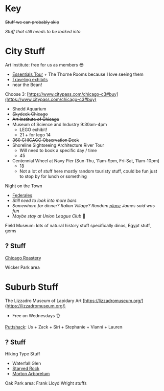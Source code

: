 # Key

~~Stuff we can probably skip~~

_Stuff that still needs to be looked into_

# City Stuff

Art Institute: free for us as members 😎

- [Essentials Tour](https://www.artic.edu/visit-us-virtually/watch-and-listen/videos/art-institute-essentials-tour) + The Thorne Rooms because I love seeing them
- [Traveling exhibits](https://www.artic.edu/exhibitions)
- near the Bean!

Choose 3: [https://www.citypass.com/chicago-c3#buy](https://www.citypass.com/chicago-c3#buy)

- Shedd Aquarium
- ~~Skydeck Chicago~~
- ~~Art Institute of Chicago~~
- Museum of Science and Industry 9:30am-4pm
    - LEGO exhibit!
    - 21 + for lego 14
- ~~360 CHICAGO Observation Deck~~
- Shoreline Sightseeing Architecture River Tour
    - Will need to book a specific day / time
    - 45
- Centennial Wheel at Navy Pier (Sun-Thu, 11am-9pm, Fri-Sat, 11am-10pm)
    - 18
    - Not a lot of stuff here mostly random touristy stuff, could be fun just to stop by for lunch or something

  

  

Night on the Town

- [Federales](https://www.federaleschicago.com/)
- _Still need to look into more bars_
- _Somewhere for dinner? Italian Village? Random_ [_place_](https://www.eataly.com/us_en/stores/chicago/) _James said was fun_
- _Maybe stay at Union League Club_ 👀

Field Museum: lots of natural history stuff specifically dinos, Egypt stuff, gems

## ? Stuff

[Chicago Roastery](https://www.starbucksreserve.com/en-us/locations/chicago)

Wicker Park area

# Suburb Stuff

The Lizzadro Museum of Lapidary Art [https://lizzadromuseum.org/](https://lizzadromuseum.org/)

- Free on Wednesdays 👌

[Puttshack](https://www.puttshack.com/locations/oakbrook): Us + Zack + Siri + Stephanie + Vianni + Lauren

## ? Stuff

Hiking Type Stuff

- Waterfall Glen
- [Starved Rock](https://www.starvedrocklodge.com/starved-rock-state-park/)
- [Morton Arboretum](https://mortonarb.org/)

Oak Park area: Frank Lloyd Wright stuffs